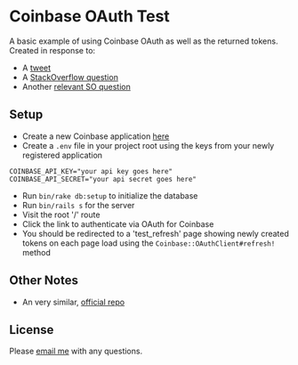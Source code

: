 # Coinbase OAuth Test

A basic example of using Coinbase OAuth as well as the
returned tokens. Created in response to:

* A [tweet](https://twitter.com/ZackShapiro/status/474023439053766656)
* A [StackOverflow question](http://stackoverflow.com/questions/23983741/storing-an-access-token-and-refresh-token-on-the-user-model-and-using-them-again)
* Another [relevant SO question](http://stackoverflow.com/questions/21513250/coinbase-oauth2-sometimes-failed-to-renew-access-token-using-refresh-token)

## Setup

* Create a new Coinbase application [here](https://coinbase.com/oauth/applications)
* Create a `.env` file in your project root using the keys from your newly registered application

```shell
COINBASE_API_KEY="your api key goes here"
COINBASE_API_SECRET="your api secret goes here"
```

* Run `bin/rake db:setup` to initialize the database
* Run `bin/rails s` for the server
* Visit the root '/' route
* Click the link to authenticate via OAuth for Coinbase
* You should be redirected to a 'test_refresh' page showing newly created tokens on each page load using the `Coinbase::OAuthClient#refresh!` method

## Other Notes

* An very similar, [official repo](https://github.com/coinbase/coinbase-oauth-rails-example)

## License

Please [email me](mailto:cookrn@gmail.com) with any questions.

